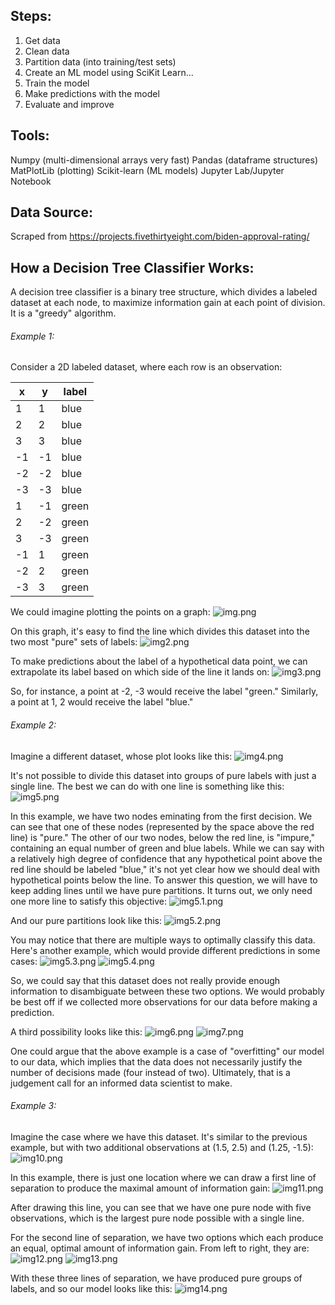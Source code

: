 ## Steps:

1. Get data
2. Clean data
3. Partition data (into training/test sets)
4. Create an ML model using SciKit Learn...
5. Train the model
6. Make predictions with the model
7. Evaluate and improve


## Tools:

Numpy (multi-dimensional arrays very fast)
Pandas (dataframe structures)
MatPlotLib (plotting)
Scikit-learn (ML models)
Jupyter Lab/Jupyter Notebook


## Data Source:
Scraped from https://projects.fivethirtyeight.com/biden-approval-rating/


## How a Decision Tree Classifier Works:

A decision tree classifier is a binary tree structure, 
which divides a labeled dataset at each node, 
to maximize information gain at each point of division. 
It is a "greedy" algorithm.

###### Example 1:
Consider a 2D labeled dataset, where each row is an observation:

| x   | y   | label |
|-----|-----|-------|
| 1   | 1   | blue  |
| 2   | 2   | blue  |
| 3   | 3   | blue  |
| -1  | -1  | blue  |
| -2  | -2  | blue  |
| -3  | -3  | blue  |
| 1   | -1  | green |
| 2   | -2  | green |
| 3   | -3  | green |
| -1  | 1   | green |
| -2  | 2   | green |
| -3  | 3   | green |


We could imagine plotting the points on a graph:
![img.png](images/img.png)

On this graph, it's easy to find the line which divides this dataset into the two most "pure" sets of labels:
![img2.png](images/img2.png)

To make predictions about the label of a hypothetical data point, 
we can extrapolate its label based on which side of the line it lands on:
![img3.png](images/img3.png)

So, for instance, a point at -2, -3 would receive the label "green." 
Similarly, a point at 1, 2 would receive the label "blue."

###### Example 2:

Imagine a different dataset, whose plot looks like this:
![img4.png](images/img4.png)

It's not possible to divide this dataset into groups of pure labels with just a single line. 
The best we can do with one line is something like this:
![img5.png](images/img5.png)

In this example, we have two nodes eminating from the first decision.
We can see that one of these nodes (represented by the space above the red line) is "pure."
The other of our two nodes, below the red  line, is "impure," containing an equal number of green and blue labels. 
While we can say with a relatively high degree of confidence 
that any hypothetical point above the red line should be labeled "blue," 
it's not yet clear how we should deal with hypothetical points below the line. 
To answer this question, we will have to keep adding lines until we have pure partitions. 
It turns out, we only need one more line to satisfy this objective:
![img5.1.png](images/img5.1.png)

And our pure partitions look like this:
![img5.2.png](images/img5.2.png)

You may notice that there are multiple ways to optimally classify this data. 
Here's another example, which would provide different predictions in some cases: 
![img5.3.png](images/img5.3.png)
![img5.4.png](images/img5.4.png)

So, we could say that this dataset does not really provide enough information to disambiguate between these two options. 
We would probably be best off if we collected more observations for our data before making a prediction.

A third possibility looks like this:
![img6.png](images/img6.png)
![img7.png](images/img7.png)

One could argue that the above example is a case of "overfitting" our model to our data, 
which implies that the data does not necessarily justify the number of decisions made (four instead of two).
Ultimately, that is a judgement call for an informed data scientist to make.


###### Example 3:

Imagine the case where we have this dataset. 
It's similar to the previous example, but with two additional observations at (1.5, 2.5) and (1.25, -1.5):
![img10.png](images/img10.png)

In this example, there is just one location where we can draw a first line of separation 
to produce the maximal amount of information gain:
![img11.png](images/img11.png)

After drawing this line, you can see that we have one pure node with five observations, 
which is the largest pure node possible with a single line.

For the second line of separation, we have two options which each produce an equal, optimal amount of information gain. 
From left to right, they are:
![img12.png](images/img12.png)
![img13.png](images/img13.png)

With these three lines of separation, we have produced pure groups of labels, and so our model looks like this:
![img14.png](images/img14.png)
